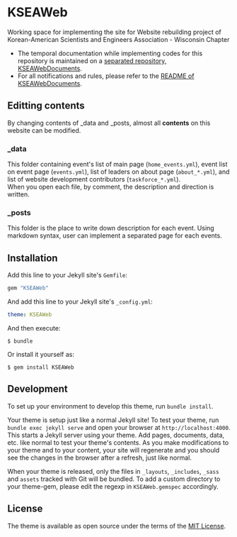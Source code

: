 # KSEAWeb

Working space for implementing the site for Website rebuilding project of Korean-American Scientists and Engineers Association - Wisconsin Chapter

 - The temporal documentation while implementing codes for this repository is maintained on a [separated repository, KSEAWebDocuments](https://github.com/hyecheol123/KSEAWebDocuments).
 - For all notifications and rules, please refer to the [README of KSEAWebDocuments](https://github.com/hyecheol123/KSEAWebDocuments/blob/master/README.md).

## Editting contents
By changing contents of _data and _posts, almost all **contents** on this website can be modified.

### _data
This folder containing event's list of main page (`home_events.yml`), event list on event page (`events.yml`), list of leaders on about page (`about_*.yml`), and list of website development contributors (`taskforce_*.yml`).  
When you open each file, by comment, the description and direction is written.

### _posts
This folder is the place to write down description for each event. Using markdown syntax, user can implement a separated page for each events.

## Installation

Add this line to your Jekyll site's `Gemfile`:

```ruby
gem "KSEAWeb"
```

And add this line to your Jekyll site's `_config.yml`:

```yaml
theme: KSEAWeb
```

And then execute:

    $ bundle

Or install it yourself as:

    $ gem install KSEAWeb

## Development

To set up your environment to develop this theme, run `bundle install`.

Your theme is setup just like a normal Jekyll site! To test your theme, run `bundle exec jekyll serve` and open your browser at `http://localhost:4000`. This starts a Jekyll server using your theme. Add pages, documents, data, etc. like normal to test your theme's contents. As you make modifications to your theme and to your content, your site will regenerate and you should see the changes in the browser after a refresh, just like normal.

When your theme is released, only the files in `_layouts`, `_includes`, `_sass` and `assets` tracked with Git will be bundled.
To add a custom directory to your theme-gem, please edit the regexp in `KSEAWeb.gemspec` accordingly.

## License

The theme is available as open source under the terms of the [MIT License](https://opensource.org/licenses/MIT).

